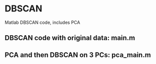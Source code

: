 # DBSCAN
Matlab DBSCAN code, includes PCA 
## DBSCAN code with original data: main.m
## PCA and then DBSCAN on 3 PCs: pca_main.m
